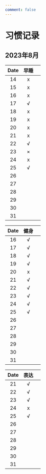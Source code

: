 ```yaml
---
comment: false
---
```


# 习惯记录
## 2023年8月
| Date | 早睡 |   |
|:----:|:----:|:--|
| 14   | x    |   |
| 15   | x    |   |
| 16   | x    |   |
| 17   | √    |   |
| 18   | x    |   |
| 19   | x    |   |
| 20   | x    |   |
| 21   | x    |   |
| 22   | √    |   |
| 23   | ×    |   |
| 24   | x    |   |
| 25   | √    |   |
| 26   |      |   |
| 27   |      |   |
| 28   |      |   |
| 29   |      |   |
| 30   |      |   |
| 31   |      |   |

| Date | 健身 |   |
|:----:|:----:|:--|
| 16   | √    |   |
| 17   | √    |   |
| 18   | √    |   |
| 19   | √    |   |
| 20   | x    |   |
| 21   | √    |   |
| 22   | √    |   |
| 23   | √    |   |
| 24   | √    |   |
| 25   | √    |   |
| 26   |      |   |
| 27   |      |   |
| 28   |      |   |
| 29   |      |   |
| 30   |      |   |
| 31   |      |   |

| Date | 表达 |   |
|:----:|:----:|:--|
| 21   | √    |   |
| 22   | √    |   |
| 23   | √    |   |
| 24   | x    |   |
| 25   | √    |   |
| 26   |      |   |
| 27   |      |   |
| 28   |      |   |
| 29   |      |   |
| 30   |      |   |
| 31   |      |   |
